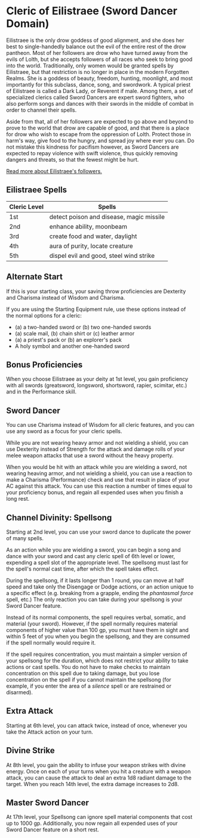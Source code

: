 # Cleric of Eilistraee (Sword Dancer Domain)
Eilistraee is the only drow goddess of good alignment, and she does her best to single-handedly balance out the evil of the entire rest of the drow pantheon. Most of her followers are drow who have turned away from the evils of Lolth, but she accepts followers of all races who seek to bring good into the world. Traditionally, only women would be granted spells by Eilistraee, but that restriction is no longer in place in the modern Forgotten Realms. She is a goddess of beauty, freedom, hunting, moonlight, and most importantly for this subclass, dance, song, and swordwork. A typical priest of Eilistraee is called a Dark Lady, or Reverent if male. Among them, a set of specialized clerics called Sword Dancers are expert sword fighters, who also perform songs and dances with their swords in the middle of combat in order to channel their spells.

Aside from that, all of her followers are expected to go above and beyond to prove to the world that drow are capable of good, and that there is a place for drow who wish to escape from the oppression of Lolth. Protect those in harm's way, give food to the hungry, and spread joy where ever you can. Do not mistake this kindness for pacifism however, as Sword Dancers are expected to repay violence with swift violence, thus quickly removing dangers and threats, so that the fewest might be hurt.

[Read more about Eilistraee's followers.](https://forgottenrealms.fandom.com/wiki/Church_of_Eilistraee)

## Eilistraee Spells
Cleric Level | Spells
------------ | ------
1st | detect poison and disease, magic missile
2nd | enhance ability, moonbeam
3rd | create food and water, daylight
4th | aura of purity, locate creature
5th | dispel evil and good, steel wind strike

## Alternate Start
If this is your starting class, your saving throw proficiencies are Dexterity and Charisma instead of Wisdom and Charisma.

If you are using the Starting Equipment rule, use these options instead of the normal options for a cleric:
* (a) a two-handed sword or (b) two one-handed swords
* (a) scale mail, (b) chain shirt or (c) leather armor
* (a) a priest's pack or (b) an explorer's pack
* A holy symbol and another one-handed sword

## Bonus Proficiencies
When you choose Eilistraee as your deity at 1st level, you gain proficiency with all swords (greatsword, longsword, shortsword, rapier, scimitar, etc.) and in the Performance skill.

## Sword Dancer
You can use Charisma instead of Wisdom for all cleric features, and you can use any sword as a focus for your cleric spells.

While you are not wearing heavy armor and not wielding a shield, you can use Dexterity instead of Strength for the attack and damage rolls of your melee weapon attacks that use a sword without the heavy property.

When you would be hit with an attack while you are wielding a sword, not wearing heaving armor, and not wielding a shield, you can use a reaction to make a Charisma (Performance) check and use that result in place of your AC against this attack. You can use this reaction a number of times equal to your proficiency bonus, and regain all expended uses when you finish a long rest.

## Channel Divinity: Spellsong
Starting at 2nd level, you can use your sword dance to duplicate the power of many spells.

As an action while you are wielding a sword, you can begin a song and dance with your sword and cast any cleric spell of 6th level or lower, expending a spell slot of the appropriate level. The spellsong must last for the spell's normal cast time, after which the spell takes effect.

During the spellsong, if it lasts longer than 1 round, you can move at half speed and take only the Disengage or Dodge actions, or an action unique to a specific effect (e.g. breaking from a grapple, ending the *phantasmal force* spell, etc.) The only reaction you can take during your spellsong is your Sword Dancer feature.

Instead of its normal components, the spell requires verbal, somatic, and material (your sword). However, if the spell normally requires material components of higher value than 100 gp, you must have them in sight and within 5 feet of you when you begin the spellsong, and they are consumed if the spell normally would require it.

If the spell requires concentration, you must maintain a simpler version of your spellsong for the duration, which does not restrict your ability to take actions or cast spells. You do not have to make checks to maintain concentration on this spell due to taking damage, but you lose concentration on the spell if you cannot maintain the spellsong (for example, if you enter the area of a *silence* spell or are restrained or disarmed).

## Extra Attack
Starting at 6th level, you can attack twice, instead of once, whenever you take the Attack action on your turn.

## Divine Strike
At 8th level, you gain the ability to infuse your weapon strikes with divine energy. Once on each of your turns when you hit a creature with a weapon attack, you can cause the attack to deal an extra 1d8 radiant damage to the target. When you reach 14th level, the extra damage increases to 2d8.

## Master Sword Dancer
At 17th level, your Spellsong can ignore spell material components that cost up to 1000 gp. Additionally, you now regain all expended uses of your Sword Dancer feature on a short rest.
